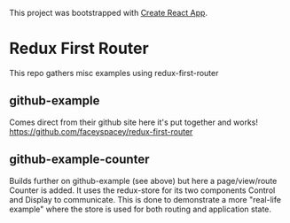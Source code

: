 This project was bootstrapped with [Create React App](https://github.com/facebook/create-react-app).

# Redux First Router

This repo gathers misc examples using redux-first-router

## github-example

Comes direct from their github site here it's put together and works!
https://github.com/faceyspacey/redux-first-router

## github-example-counter

Builds further on github-example (see above) but here a page/view/route Counter is added.
It uses the redux-store for its two components Control and Display to communicate.
This is done to demonstrate a more "real-life example" where the store is used for both routing and application state.
